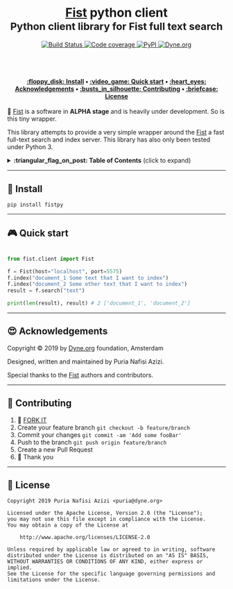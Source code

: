 <h1 align="center">
  <a href="https://github.com/f-prime/fist">Fist</a> python client</br>
  <sub>Python client library for Fist full text search</sub>
</h1>
  
<p align="center">
  <a href="https://travis-ci.org/dyne/fistpy">
    <img src="https://travis-ci.org/dyne/fistpy.svg?branch=master" alt="Build Status">
  </a>
  <a href="https://codecov.io/gh/dyne/fistpy">
    <img src="https://codecov.io/gh/dyne/fistpy/branch/master/graph/badge.svg" alt="Code coverage"/>
  </a>
  <a href="https://pypi.org/project/fistpy/">
    <img alt="PyPI" src="https://img.shields.io/pypi/v/fistpy.svg" alt="Latest release">
  </a>
  <a href="https://dyne.org">
    <img src="https://img.shields.io/badge/%3C%2F%3E%20with%20%E2%9D%A4%20by-Dyne.org-blue.svg" alt="Dyne.org">
  </a>
</p>

<br><br>

<h4 align="center">
  <a href="#floppy_disk-install">:floppy_disk: Install</a>
  <span> • </span>
  <a href="#video_game-quick-start">:video_game: Quick start</a>
  <span> • </span>
  <a href="#heart_eyes-acknowledgements">:heart_eyes: Acknowledgements</a>
  <span> • </span>
  <a href="#busts_in_silhouette-contributing">:busts_in_silhouette: Contributing</a>
  <span> • </span>
  <a href="#briefcase-license">:briefcase: License</a>
</h4>


:construction: [Fist](https://github.com/f-prime/fist) is a software in **ALPHA stage** and is heavily under development. So is this tiny wrapper.

This library attempts to provide a very simple wrapper around the [Fist](https://github.com/f-prime/fist) a fast full-text search and index server.
This library has also only been tested under Python 3.


<details>
 <summary><strong>:triangular_flag_on_post: Table of Contents</strong> (click to expand)</summary>

* [Install](#floppy_disk-install)
* [Quick start](#video_game-quick-start)
* [Acknowledgements](#heart_eyes-acknowledgements)
* [Contributing](#busts_in_silhouette-contributing)
* [License](#briefcase-license)
</details>

***
## :floppy_disk: Install

`pip install fistpy `

***
## :video_game: Quick start

```python

from fist.client import Fist

f = Fist(host="localhost", port=5575)
f.index("document_1 Some text that I want to index")
f.index("document_2 Some other text that I want to index")
result = f.search("text")

print(len(result), result) # 2 ['document_1', 'document_2']

```

***
## :heart_eyes: Acknowledgements

Copyright :copyright: 2019 by [Dyne.org](https://www.dyne.org) foundation, Amsterdam

Designed, written and maintained by Puria Nafisi Azizi.

Special thanks to the [Fist](https://github.com/f-prime/fist) authors and contributors.


***
## :busts_in_silhouette: Contributing

1.  :twisted_rightwards_arrows: [FORK IT](../../fork)
2.  Create your feature branch `git checkout -b feature/branch`
3.  Commit your changes `git commit -am 'Add some fooBar'`
4.  Push to the branch `git push origin feature/branch`
5.  Create a new Pull Request
6.  :pray: Thank you


***
## :briefcase: License
    Copyright 2019 Puria Nafisi Azizi <puria@dyne.org>
    
    Licensed under the Apache License, Version 2.0 (the "License");
    you may not use this file except in compliance with the License.
    You may obtain a copy of the License at
    
        http://www.apache.org/licenses/LICENSE-2.0
    
    Unless required by applicable law or agreed to in writing, software
    distributed under the License is distributed on an "AS IS" BASIS,
    WITHOUT WARRANTIES OR CONDITIONS OF ANY KIND, either express or implied.
    See the License for the specific language governing permissions and
    limitations under the License.
